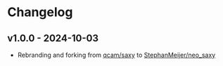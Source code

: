 # Changelog

## v1.0.0 - 2024-10-03

- Rebranding and forking from [qcam/saxy](https://github.com/qcam/saxy) to [StephanMeijer/neo_saxy](https://github.com/StephanMeijer/neo_saxy)
